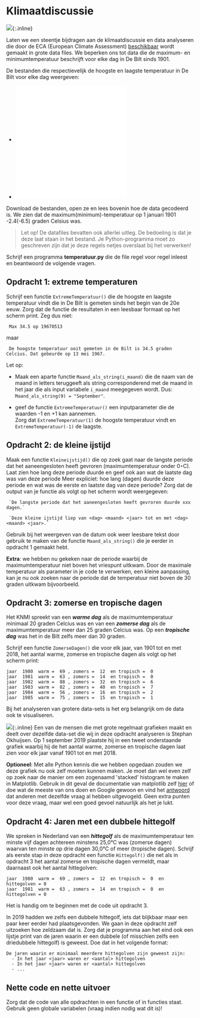 # Klimaatdiscussie

![](KaartNederlandKlein.png){:.inline}

Laten we een steentje bijdragen aan de klimaatdiscussie en data analyseren die  door de ECA (European Climate Assessment) [beschikbaar](http://eca.knmi.nl/dailydata/predefinedseries.php) wordt gemaakt in grote  data files. We beperken ons tot data die de maximum- en minimumtemperatuur beschrijft voor elke dag in De Bilt sinds 1901. 

De bestanden die respectievelijk de hoogste en laagste temperatuur in De Bilt voor elke dag weergeven:

- ![DeBiltTempMaxSUMMER2019.txt](DeBiltTempMaxSUMMER2019.txt)
- ![DeBiltTempMinSUMMER2019.txt](DeBiltTempMinSUMMER2019.txt)

Download de bestanden, open ze en lees bovenin hoe de data gecodeerd is. We zien dat de maximum(minimum)-temperatuur op 1 januari 1901 -2.4(-6.5) graden Celsius was.

> Let op! De datafiles bevatten ook allerlei uitleg. De bedoeling is dat je deze laat staan in het bestand. Je Python-programma moet zo geschreven zijn dat je deze regels netjes overslaat bij het verwerken!

Schrijf een programma **temperatuur.py** die de file regel voor regel inleest
en beantwoord de volgende vragen.

## Opdracht 1: extreme temperaturen

Schrijf een functie `ExtremeTemperatuur()` die de hoogste en laagste temperatuur vindt die in De Bilt is gemeten sinds het begin van de 20e eeuw. Zorg dat de functie de resultaten in een leesbaar formaat op het scherm print. Zeg dus niet: 

     Max 34.5 op 19670513

maar

     De hoogste temperatuur ooit gemeten in de Bilt is 34.5 graden Celcius. Dat gebeurde op 13 mei 1967.

Let op: 

 - Maak een aparte functie `Maand_als_string(i_maand)` die de naam van de maand in letters teruggeeft als string corresponderend met de maand in het jaar die als input variabele `i_maand` meegegeven wordt. Dus: `Maand_als_string(9) = "September"`.
 
 - geef de functie `ExtremeTemperatuur()` een inputparameter die de waarden -1 en +1 kan aannemen.   
   Zorg dat `ExtremeTemperatuur(1)` de hoogste temperatuur vindt en `ExtremeTemperatuur(-1)` de laagste.


## Opdracht 2: de kleine ijstijd

Maak een functie `Kleineijstijd()` die op zoek gaat naar de langste periode dat het aaneengesloten heeft gevroren (maximumtemperatuur onder 0◦C). Laat zien hoe lang deze periode duurde en geef ook aan wat de laatste dag was van deze periode
Meer expliciet: hoe lang (dagen) duurde deze periode en wat was de eerste en laatste dag van deze periode?  Zorg dat de output van je functie als volgt op het scherm wordt weergegeven:

     `De langste periode dat het aaneengesloten heeft gevroren duurde xxx dagen.`
     
     `Deze kleine ijstijd liep van <dag> <maand> <jaar> tot en met <dag> <maand> <jaar>.`

Gebruik bij het weergeven van de datum ook weer leesbare tekst door gebruik te maken van de functie `Maand_als_string()`
 die je eerder in opdracht 1 gemaakt hebt.

**Extra**: we hebben nu gekeken naar de periode waarbij de maximumtemperatuur niet boven het vriespunt uitkwam. Door de maximale temperatuur als parameter in je code te verwerken, een kleine aanpassing, kan je nu ook zoeken naar de periode dat de temperatuur niet boven de 30 graden uitkwam bijvoorbeeld.

 
## Opdracht 3: zomerse en tropische dagen

Het KNMI spreekt van een ***warme dag*** als de maximumtemperatuur minimaal 20 graden Celcius was en van een ***zomerse dag*** als de maximumtemperatuur meer dan 25 graden Celcius was. Op een ***tropische dag*** was het in de Bilt zelfs meer dan 30 graden. 

Schrijf een functie `ZomerseDagen()` die voor elk jaar, van 1901 tot en met 2018, het aantal warme, zomerse en tropische dagen als volgt op het scherm print:

    jaar  1980  warm =  69 , zomers =  12  en tropisch =  0
    jaar  1981  warm =  63 , zomers =  14  en tropisch =  0
    jaar  1982  warm =  88 , zomers =  32  en tropisch =  6
    jaar  1983  warm =  82 , zomers =  40  en tropisch =  7
    jaar  1984  warm =  56 , zomers =  16  en tropisch =  2
    jaar  1985  warm =  75 , zomers =  15  en tropisch =  1

Bij het analyseren van grotere data-sets is het erg belangrijk om de data ook te 
visualiseren. 


![](StephanOkhuijsenTweet01092019.png){:.inline} 
Een van de mensen die met grote regelmaat grafieken maakt en deelt 
over dezelfde data-set die wij in deze opdracht analyseren is 
Stephan Okhuijsen. Op 1 september 2019 plaatste hij in een tweet onderstaande grafiek waarbij hij de het aantal warme, zomerse en tropische dagen laat zien voor elk jaar vanaf 1901 tot en met 2018. 

**Optioneel**: Met alle Python kennis die we hebben opgedaan zouden we deze grafiek nu ook zelf moeten kunnen maken. Je moet dan wel even zelf op zoek naar de manier om een zogenaamd 'stacked' histogram te maken in Matplotlib. Gebruik in dit geval de documentatie van matplotlib zelf [hier](https://matplotlib.org/3.1.1/gallery/statistics/histogram_multihist.html) of doe wat de meeste van ons doen en Google gewoon en vind het [antwoord](https://www.weirdgeek.com/2018/11/plotting-stacked-histogram/)
 dat anderen met dezelfde vraag al hebben uitgevogeld. Geen extra punten voor deze vraag, maar wel een goed gevoel natuurlijk als het je lukt.


## Opdracht 4: Jaren met een dubbele hittegolf

We spreken in Nederland van een ***hittegolf*** als de maximumtemperatuur ten minste vijf dagen achtereen minstens 25,0°C was (zomerse dagen) waarvan ten minste op drie dagen 30,0°C of meer (tropische dagen). Schrijf als eerste stap in deze opdracht een functie `Hittegolf()` die net als in opdracht 3 het aantal zomerse en tropische dagen vermeldt, maar daarnaast ook het aantal hittegolven:

    jaar  1980  warm =  69 , zomers =  12  en tropisch =  0  en hittegolven = 0
    jaar  1981  warm =  63 , zomers =  14  en tropisch =  0  en hittegolven = 0

Het is handig om te beginnen met de code uit opdracht 3.

In 2019 hadden we zelfs een dubbele hittegolf, iets dat blijkbaar maar een paar keer eerder had plaatsgevonden. We gaan in deze opdracht zelf uitzoeken hoe zeldzaam dat is. Zorg dat je programma aan het eind ook een lijstje print van de jaren waarin er een dubbele (of misschien zelfs een driedubbele hittegolf) is geweest. Doe dat in het volgende format:

    De jaren waarin er minimaal meerdere hittegolven zijn geweest zijn:
      - In het jaar <jaar> waren er <aantal> hittegolven
      - In het jaar <jaar> waren er <aantal> hittegolven
      - ...

## Nette code en nette uitvoer

Zorg dat de code van alle opdrachten in een functie of in functies staat. Gebruik geen globale variabelen (vraag indien nodig wat dit is)!
